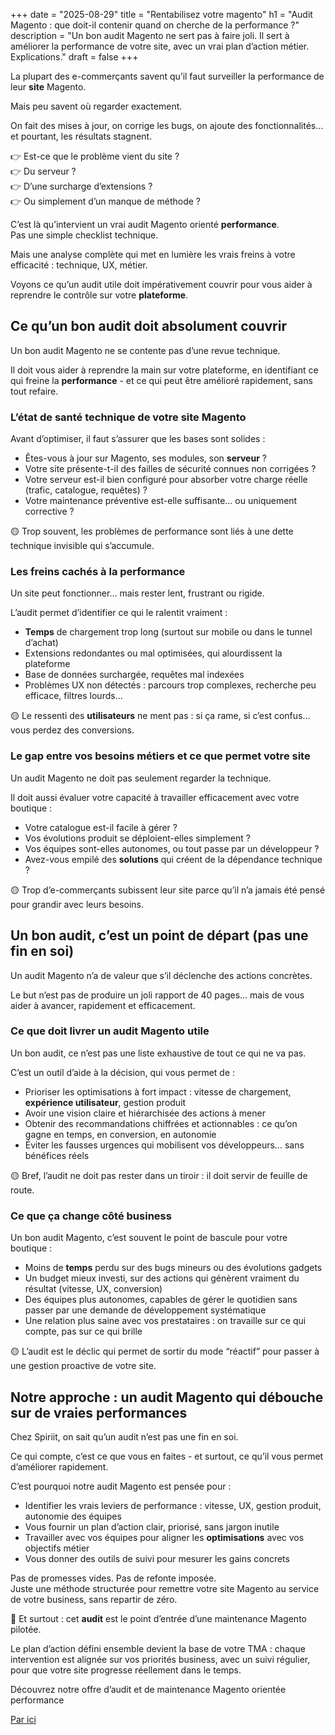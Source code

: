 +++
date = "2025-08-29"
title = "Rentabilisez votre magento"
h1 = "Audit Magento : que doit-il contenir quand on cherche de la performance ?"
description = "Un bon audit Magento ne sert pas à faire joli. Il sert à améliorer la performance de votre site, avec un vrai plan d’action métier. Explications."
draft = false
+++

La plupart des e-commerçants savent qu’il faut surveiller la performance de leur **site** Magento.

Mais peu savent où regarder exactement.

On fait des mises à jour, on corrige les bugs, on ajoute des fonctionnalités… et pourtant, les résultats stagnent.

👉 Est-ce que le problème vient du site ?
<br>👉 Du serveur ?
<br>👉 D’une surcharge d’extensions ?
<br>👉 Ou simplement d’un manque de méthode ?

C’est là qu’intervient un vrai audit Magento orienté **performance**.
<br>Pas une simple checklist technique.

Mais une analyse complète qui met en lumière les vrais freins à votre efficacité : technique, UX, métier.

Voyons ce qu’un audit utile doit impérativement couvrir pour vous aider à reprendre le contrôle sur votre **plateforme**.

## Ce qu’un bon audit doit absolument couvrir

Un bon audit Magento ne se contente pas d’une revue technique.

Il doit vous aider à reprendre la main sur votre plateforme, en identifiant ce qui freine la **performance** \- et ce qui peut être amélioré rapidement, sans tout refaire.

### L’état de santé technique de votre site Magento

Avant d’optimiser, il faut s’assurer que les bases sont solides :

* Êtes-vous à jour sur Magento, ses modules, son **serveur** ?  
* Votre site présente-t-il des failles de sécurité connues non corrigées ?  
* Votre serveur est-il bien configuré pour absorber votre charge réelle (trafic, catalogue, requêtes) ?  
* Votre maintenance préventive est-elle suffisante… ou uniquement corrective ?

🟡 Trop souvent, les problèmes de performance sont liés à une dette technique invisible qui s’accumule.

### Les freins cachés à la performance

Un site peut fonctionner… mais rester lent, frustrant ou rigide.

L’audit permet d’identifier ce qui le ralentit vraiment :

* **Temps** de chargement trop long (surtout sur mobile ou dans le tunnel d’achat)  
* Extensions redondantes ou mal optimisées, qui alourdissent la plateforme  
* Base de données surchargée, requêtes mal indexées  
* Problèmes UX non détectés : parcours trop complexes, recherche peu efficace, filtres lourds…

🟡 Le ressenti des **utilisateurs** ne ment pas : si ça rame, si c’est confus… vous perdez des conversions.

### Le gap entre vos besoins métiers et ce que permet votre site

Un audit Magento ne doit pas seulement regarder la technique.

Il doit aussi évaluer votre capacité à travailler efficacement avec votre boutique :

* Votre catalogue est-il facile à gérer ?  
* Vos évolutions produit se déploient-elles simplement ?  
* Vos équipes sont-elles autonomes, ou tout passe par un développeur ?  
* Avez-vous empilé des **solutions** qui créent de la dépendance technique ?

🟡 Trop d’e-commerçants subissent leur site parce qu’il n’a jamais été pensé pour grandir avec leurs besoins.

## Un bon audit, c’est un point de départ (pas une fin en soi)

Un audit Magento n’a de valeur que s’il déclenche des actions concrètes.

Le but n’est pas de produire un joli rapport de 40 pages… mais de vous aider à avancer, rapidement et efficacement.

### Ce que doit livrer un audit Magento utile

Un bon audit, ce n’est pas une liste exhaustive de tout ce qui ne va pas.

C’est un outil d’aide à la décision, qui vous permet de :

* Prioriser les optimisations à fort impact : vitesse de chargement, **expérience utilisateur**, gestion produit  
* Avoir une vision claire et hiérarchisée des actions à mener  
* Obtenir des recommandations chiffrées et actionnables : ce qu’on gagne en temps, en conversion, en autonomie  
* Éviter les fausses urgences qui mobilisent vos développeurs… sans bénéfices réels

🟡 Bref, l’audit ne doit pas rester dans un tiroir : il doit servir de feuille de route.

### Ce que ça change côté business

Un bon audit Magento, c’est souvent le point de bascule pour votre boutique :

* Moins de **temps** perdu sur des bugs mineurs ou des évolutions gadgets  
* Un budget mieux investi, sur des actions qui génèrent vraiment du résultat (vitesse, UX, conversion)  
* Des équipes plus autonomes, capables de gérer le quotidien sans passer par une demande de développement systématique  
* Une relation plus saine avec vos prestataires : on travaille sur ce qui compte, pas sur ce qui brille

🟡 L’audit est le déclic qui permet de sortir du mode “réactif” pour passer à une gestion proactive de votre site.

## Notre approche : un audit Magento qui débouche sur de vraies performances

Chez Spiriit, on sait qu’un audit n’est pas une fin en soi.

Ce qui compte, c’est ce que vous en faites - et surtout, ce qu’il vous permet d’améliorer rapidement.

C’est pourquoi notre audit Magento est pensée pour :

* Identifier les vrais leviers de performance : vitesse, UX, gestion produit, autonomie des équipes  
* Vous fournir un plan d’action clair, priorisé, sans jargon inutile  
* Travailler avec vos équipes pour aligner les **optimisations** avec vos objectifs métier  
* Vous donner des outils de suivi pour mesurer les gains concrets

Pas de promesses vides. Pas de refonte imposée.
<br>Juste une méthode structurée pour remettre votre site Magento au service de votre business, sans repartir de zéro.

📌 Et surtout : cet **audit** est le point d’entrée d’une maintenance Magento pilotée.

Le plan d’action défini ensemble devient la base de votre TMA : chaque intervention est alignée sur vos priorités business, avec un suivi régulier, pour que votre site progresse réellement dans le temps.

<div class="bg-gray-100 border-l-4 border-primary p-6 my-12 rounded-xl">
  <p class="text-base leading-relaxed mb-4">
   Découvrez notre offre d’audit et de maintenance Magento orientée performance
  </p>
  <a href="/ecommerce/cms/maintenance-magento-performance" class="btn btn-primary mt-2 inline-block">
    Par ici
  </a>
</div>